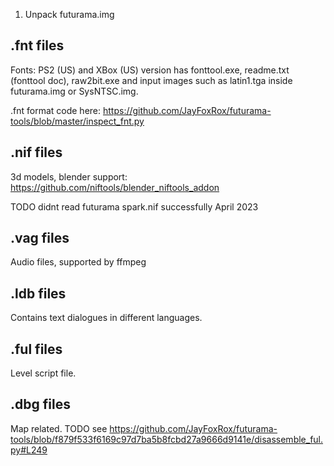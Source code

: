 1. Unpack futurama.img


## .fnt files

Fonts: PS2 (US) and XBox (US) version has fonttool.exe, readme.txt (fonttool doc), raw2bit.exe and input images such as latin1.tga inside futurama.img or SysNTSC.img.

.fnt format code here: https://github.com/JayFoxRox/futurama-tools/blob/master/inspect_fnt.py


## .nif files

3d models, blender support: https://github.com/niftools/blender_niftools_addon

TODO didnt read futurama spark.nif successfully April 2023


## .vag files

Audio files, supported by ffmpeg


## .ldb files

Contains text dialogues in different languages.


## .ful files

Level script file.


## .dbg files

Map related. TODO see https://github.com/JayFoxRox/futurama-tools/blob/f879f533f6169c97d7ba5b8fcbd27a9666d9141e/disassemble_ful.py#L249

